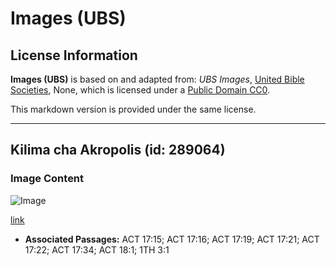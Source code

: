# Images (UBS)

## License Information

**Images (UBS)** is based on and adapted from: _UBS Images_, [United Bible Societies](https://unitedbiblesocieties.org/), None, which is licensed under a [Public Domain CC0](https://creativecommons.org/public-domain/cc0/).

This markdown version is provided under the same license.



--------------------------------

## Kilima cha Akropolis (id: 289064)

### Image Content

![Image](https://cdn.aquifer.bible/aquifer-content/resources/Media/WEB-0044_acropolis_hill.jpg)

[link](https://cdn.aquifer.bible/aquifer-content/resources/Media/WEB-0044_acropolis_hill.jpg)

* **Associated Passages:** ACT 17:15; ACT 17:16; ACT 17:19; ACT 17:21; ACT 17:22; ACT 17:34; ACT 18:1; 1TH 3:1

